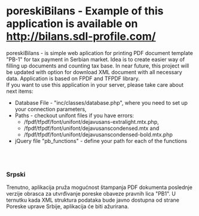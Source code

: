 # poreskiBilans - Example of this application is available on http://bilans.sdl-profile.com/ <br>
poreskiBilans - is simple web aplication for printing PDF document template "PB-1" for tax payment in Serbian market. Idea is to create easier way of filling up documents and counting tax base. In near future, this project will be updated with option for download XML document with all necessary data. Application is based on FPDF and TFPDF library.<br>
If you want to use this application in your server, please take care about next items:
<ul>
  <li>Database File - "inc/classes/database.php", where you need to set up your connection parameters,</li>
  <li>Paths - checkout unifont files if you have errors:
    <ul>
      <li>/fpdf/tfpdf/font/unifont/dejavusans-extralight.mtx.php,</li>
      <li>/fpdf/tfpdf/font/unifont/dejavusanscondensed.mtx and</li>   
      <li>/fpdf/tfpdf/font/unifont/dejavusanscondensed-bold.mtx.php</li>
    </ul>
  </li>
  <li>jQuery file "pb_functions" - define your path for each of the functions</li>
</ul>
<br>
<br>
<h3>Srpski</h3>
Trenutno, aplikacija pruža mogućnost štampanja PDF dokumenta poslednje verzije obrasca za utvrđivanje poreske obaveze pravnih lica "PB1". U ternutku kada XML struktura podataka bude javno dostupna od strane Poreske uprave Srbije, aplikacija će biti ažurirana.  
